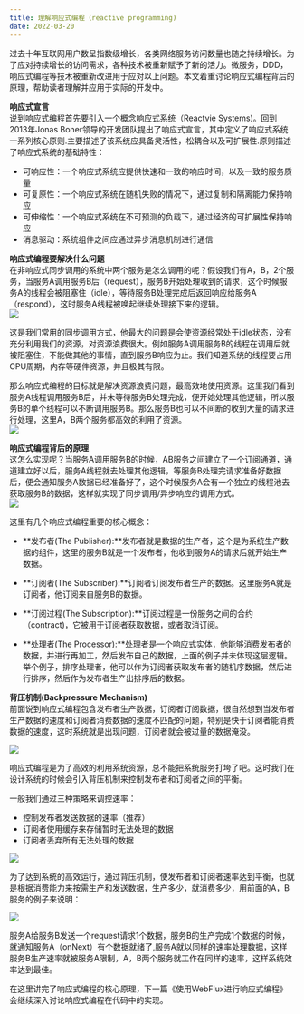 ```yaml
---
title: 理解响应式编程（reactive programming)
date: 2022-03-20
---
```


过去十年互联网用户数呈指数级增长，各类网络服务访问数量也随之持续增长。为了应对持续增长的访问需求，各种技术被重新赋予了新的活力。微服务，DDD，响应式编程等技术被重新改进用于应对以上问题。本文着重讨论响应式编程背后的原理，帮助读者理解并应用于实际的开发中。  
  
**响应式宣言**  
说到响应式编程首先要引入一个概念响应式系统（Reactvie Systems)。回到2013年Jonas Boner领导的开发团队提出了响应式宣言，其中定义了响应式系统一系列核心原则.主要描述了该系统应具备灵活性，松耦合以及可扩展性.原则描述了响应式系统的基础特性：  
* 可响应性：一个响应式系统应提供快速和一致的响应时间，以及一致的服务质量
* 可复原性：一个响应式系统在随机失败的情况下，通过复制和隔离能力保持响应
* 可伸缩性：一个响应式系统在不可预测的负载下，通过经济的可扩展性保持响应
* 消息驱动：系统组件之间应通过异步消息机制进行通信

  

**响应式编程要解决什么问题**  
在非响应式同步调用的系统中两个服务是怎么调用的呢？假设我们有A，B，2个服务，当服务A调用服务B后（request），服务B开始处理收到的请求，这个时候服务A的线程会被阻塞住（idle），等待服务B处理完成后返回响应给服务A（respond），这时服务A线程被唤起继续处理接下来的逻辑。    
![](/images/2022-03-21-understanding-reactive-programming/reactive-1.png)

这是我们常用的同步调用方式，他最大的问题是会使资源经常处于idle状态，没有充分利用我们的资源，对资源浪费很大。例如服务A调用服务B的线程在调用后就被阻塞住，不能做其他的事情，直到服务B响应为止。我们知道系统的线程要占用CPU周期，内存等硬件资源，并且极其有限。  

那么响应式编程的目标就是解决资源浪费问题，最高效地使用资源。这里我们看到服务A线程调用服务B后，并未等待服务B处理完成，便开始处理其他逻辑，所以服务B的单个线程可以不断调用服务B。那么服务B也可以不间断的收到大量的请求进行处理，这里A，B两个服务都高效的利用了资源。  
![](/images/2022-03-21-understanding-reactive-programming/reactive-2.png)

**响应式编程背后的原理**  
这怎么实现呢？当服务A调用服务B的时候，AB服务之间建立了一个订阅通道，通道建立好以后，服务A线程就去处理其他逻辑，等服务B处理完请求准备好数据后，便会通知服务A数据已经准备好了，这个时候服务A会有一个独立的线程池去获取服务B的数据，这样就实现了同步调用/异步响应的调用方式。  
![](/images/2022-03-21-understanding-reactive-programming/reactive-3.png)

这里有几个响应式编程重要的核心概念：  
* **发布者(The Publisher):**发布者就是数据的生产者，这个是为系统生产数据的组件，这里的服务B就是一个发布者，他收到服务A的请求后就开始生产数据。
* **订阅者(The Subscriber):**订阅者订阅发布者生产的数据。这里服务A就是订阅者，他订阅来自服务B的数据。
* **订阅过程(The Subscription):**订阅过程是一份服务之间的合约（contract)，它被用于订阅者获取数据，或者取消订阅。

* **处理者(The Processor):**处理者是一个响应式实体，他能够消费发布者的数据，并进行再加工，然后发布自己的数据，上面的例子并未体现这层逻辑。举个例子，排序处理者，他可以作为订阅者获取发布者的随机序数据，然后进行排序，然后作为发布者生产出排序后的数据。

**背压机制(Backpressure Mechanism)**  
前面说到响应式编程包含发布者生产数据，订阅者订阅数据，很自然想到当发布者生产数据的速度和订阅者消费数据的速度不匹配的问题，特别是快于订阅者能消费数据的速度，这时系统就是出现问题，订阅者就会被过量的数据淹没。  

![](/images/2022-03-21-understanding-reactive-programming/reactive-4.png)

响应式编程是为了高效的利用系统资源，总不能把系统服务打垮了吧。这时我们在设计系统的时候会引入背压机制来控制发布者和订阅者之间的平衡。  

一般我们通过三种策略来调控速率：  

* 控制发布者发送数据的速率（推荐）
* 订阅者使用缓存来存储暂时无法处理的数据
* 订阅者丢弃所有无法处理的数据

![](/images/2022-03-21-understanding-reactive-programming/reactive-5.png)



为了达到系统的高效运行，通过背压机制，使发布者和订阅者速率达到平衡，也就是根据消费能力来按需生产和发送数据，生产多少，就消费多少，用前面的A，B服务的例子来说明：  

![](/images/2022-03-21-understanding-reactive-programming/reactive-6.png)

服务A给服务B发送一个request请求1个数据，服务B的生产完成1个数据的时候，就通知服务A（onNext）有个数据就绪了,服务A就以同样的速率处理数据，这样服务B生产速率就被服务A限制，A，B两个服务就工作在同样的速率，这样系统效率达到最佳。  

在这里讲完了响应式编程的核心原理，下一篇《使用WebFlux进行响应式编程》会继续深入讨论响应式编程在代码中的实现。  

